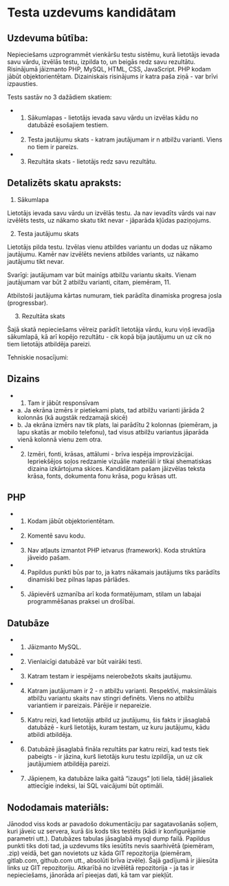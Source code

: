# Testa uzdevums kandidātam

## Uzdevuma būtība:

Nepieciešams uzprogrammēt vienkāršu testu sistēmu, kurā lietotājs ievada savu vārdu, izvēlās testu, izpilda to, un beigās redz savu rezultātu.
Risinājumā jāizmanto PHP, MySQL, HTML, CSS, JavaScript. PHP kodam jābūt objektorientētam. Dizainiskais risinājums ir katra paša ziņā - var brīvi izpausties. 

Tests sastāv no 3 dažādiem skatiem:
* 1)	Sākumlapas - lietotājs ievada savu vārdu un izvēlas kādu no datubāzē esošajiem testiem.
* 2)	Testa jautājumu skats - katram jautājumam ir n atbilžu varianti. Viens no tiem ir pareizs.
* 3)	Rezultāta skats - lietotājs redz savu rezultātu.


## Detalizēts skatu apraksts:

1. Sākumlapa

Lietotājs ievada savu vārdu un izvēlās testu. Ja nav ievadīts vārds vai nav izvēlēts tests, uz nākamo skatu tikt nevar - jāparāda kļūdas paziņojums.
 
2. Testa jautājumu skats

Lietotājs pilda testu. Izvēlas vienu atbildes variantu un dodas uz nākamo jautājumu. Kamēr nav izvēlēts neviens atbildes variants, uz nākamo jautājumu tikt nevar.

Svarīgi: jautājumam var būt mainīgs atbilžu variantu skaits. Vienam jautājumam var būt 2 atbilžu varianti, citam, piemēram, 11.

Atbilstoši jautājuma kārtas numuram, tiek parādīta dinamiska progresa josla (progressbar).

 
3.  Rezultāta skats

Šajā skatā nepieciešams vēlreiz parādīt lietotāja vārdu, kuru viņš ievadīja sākumlapā, kā arī kopējo rezultātu - cik kopā bija jautājumu un uz cik no tiem lietotājs atbildēja pareizi.

Tehniskie nosacījumi:

## Dizains
* 1.	Tam ir jābūt responsīvam
* a.	Ja ekrāna izmērs ir pietiekami plats, tad atbilžu varianti jārāda 2 kolonnās (kā augstāk redzamajā skicē)
* b.	Ja ekrāna izmērs nav tik plats, lai parādītu 2 kolonnas (piemēram, ja lapu skatās ar mobilo telefonu), tad visus atbilžu variantus jāparāda vienā kolonnā vienu zem otra.
* 2.	Izmēri, fonti, krāsas, attālumi - brīva iespēja improvizācijai. Iepriekšējos soļos redzamie vizuālie materiāli ir tikai shematiskas dizaina izkārtojuma skices. Kandidātam pašam jāizvēlas teksta krāsa, fonts, dokumenta fonu krāsa, pogu krāsas utt.

## PHP
* 1.	Kodam jābūt objektorientētam.
* 2.	Komentē savu kodu.
* 3.	Nav atļauts izmantot PHP ietvarus (framework). Koda struktūra jāveido pašam.
* 4.	Papildus punkti būs par to, ja katrs nākamais jautājums tiks parādīts dinamiski bez pilnas lapas pārlādes.
* 5.	Jāpievērš uzmanība arī koda formatējumam, stilam un labajai programmēšanas praksei un drošībai.

## Datubāze
* 1.	Jāizmanto MySQL.
* 2.	Vienlaicīgi datubāzē var būt vairāki testi.
* 3.	Katram testam ir iespējams neierobežots skaits jautājumu.
* 4.	Katram jautājumam ir 2 - n atbilžu varianti. Respektīvi, maksimālais atbilžu variantu skaits nav stingri definēts. Viens no atbilžu variantiem ir pareizais. Pārējie ir nepareizie.
* 5.	Katru reizi, kad lietotājs atbild uz jautājumu, šis fakts ir jāsaglabā datubāzē - kurš lietotājs, kuram testam, uz kuru jautājumu, kādu atbildi atbildēja.
* 6.	Datubāzē jāsaglabā fināla rezultāts par katru reizi, kad tests tiek pabeigts - ir jāzina, kurš lietotājs kuru testu izpildīja, un uz cik jautājumiem atbildēja pareizi.
* 7.	Jāpieņem, ka datubāze laika gaitā “izaugs” ļoti liela, tādēļ jāsaliek attiecīgie indeksi, lai SQL vaicājumi būt optimāli.


## Nododamais materiāls:

Jānodod viss kods ar pavadošo dokumentāciju par sagatavošanās soļiem, kuri jāveic uz servera, kurā šis kods tiks testēts (kādi ir konfigurējamie parametri utt.). Datubāzes tabulas jāsaglabā mysql dump failā.
Papildus punkti tiks doti tad, ja uzdevums tiks iesūtīts nevis saarhivētā (piemēram, .zip) veidā, bet gan novietots uz kāda GIT repozitorija (piemēram, gitlab.com, github.com utt., absolūti brīva izvēle). Šajā gadījumā ir jāiesūta links uz GIT repozitoriju. Atkarībā no izvēlētā repozitorija - ja tas ir nepieciešams, jānorāda arī pieejas dati, kā tam var piekļūt.



